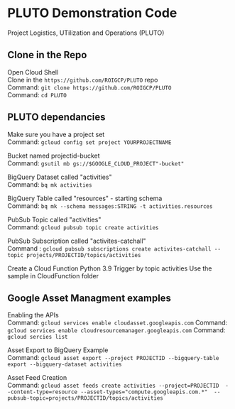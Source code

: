 # PLUTO Demonstration Code
Project Logistics, UTilization and Operations (PLUTO)
 
## Clone in the Repo
Open Cloud Shell\
Clone in the `https://github.com/ROIGCP/PLUTO` repo\
    Command: `git clone https://github.com/ROIGCP/PLUTO`\
    Command: `cd PLUTO`

## PLUTO dependancies
Make sure you have a project set\
    Command: `gcloud config set project YOURPROJECTNAME`

Bucket named projectid-bucket\
    Command: `gsutil mb gs://$GOOGLE_CLOUD_PROJECT"-bucket"`
    
BigQuery Dataset called "activities"\
    Command: `bq mk activities`

BigQuery Table called "resources" - starting schema\
    Command: `bq mk --schema messages:STRING -t activities.resources`

PubSub Topic called "activities"\
    Command: `gcloud pubsub topic create activities`

PubSub Subscription called "activites-catchall"\
    Command : `gcloud pubsub subscriptions create activites-catchall --topic projects/PROJECTID/topics/activities`

Create a Cloud Function
    Python 3.9
    Trigger by topic activities
    Use the sample in CloudFunction folder

## Google Asset Managment examples

Enabling the APIs\
    Command: `gcloud services enable cloudasset.googleapis.com`
    Command: `gcloud services enable cloudresourcemanager.googleapis.com`
    Command: `gcloud sercies list`

Asset Export to BigQuery Example\
    Command: `gcloud asset export --project PROJECTID --bigquery-table export --bigquery-dataset activities`

Asset Feed Creation\
    Command: `gcloud asset feeds create activities --project=PROJECTID 
	--content-type=resource --asset-types="compute.googleapis.com.*" 
	--pubsub-topic=projects/PROJECTID/topics/activities`





